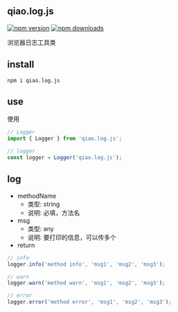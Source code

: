## qiao.log.js

[![npm version](https://img.shields.io/npm/v/qiao.log.js.svg?style=flat-square)](https://www.npmjs.org/package/qiao.log.js)
[![npm downloads](https://img.shields.io/npm/dm/qiao.log.js.svg?style=flat-square)](https://npm-stat.com/charts.html?package=qiao.log.js)

浏览器日志工具类

## install

```shell
npm i qiao.log.js
```

## use

使用

```js
// Logger
import { Logger } from 'qiao.log.js';

// logger
const logger = Logger('qiao.log.js');
```

## log

- methodName
  - 类型: string
  - 说明: 必填，方法名
- msg
  - 类型: any
  - 说明: 要打印的信息，可以传多个
- return

```js
// info
logger.info('method info', 'msg1', 'msg2', 'msg3');

// warn
logger.warn('method warn', 'msg1', 'msg2', 'msg3');

// error
logger.error('method error', 'msg1', 'msg2', 'msg3');
```
